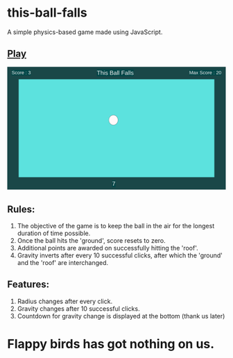 # this-ball-falls
A simple physics-based game made using JavaScript.

## [Play](https://arpitmisraw.github.io/this-ball-falls/)

![this-ball-falls](image/this-ball-falls.png)

## Rules:
1. The objective of the game is to keep the ball in the air for the longest duration of time possible.
2. Once the ball hits the 'ground', score resets to zero.
3. Additional points are awarded on successfully hitting the 'roof'.
4. Gravity inverts after every 10 successful clicks, after which the 'ground' and the 'roof' are interchanged.

## Features:
1. Radius changes after every click.
2. Gravity changes after 10 successful clicks.
3. Countdown for gravity change is displayed at the bottom (thank us later)

# Flappy birds has got nothing on us.


